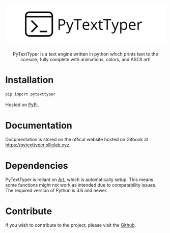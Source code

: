 <h1 align="center">
<img src="https://github.com/ollielab/pytexttyper/raw/main/images/logo.png">
</h1>

<p align="center">
PyTextTyper is a text engine written in python which prints text to the console, fully complete with animations, colors, and ASCII art!
</p>


<h1>Installation</h1>

`pip import pytexttyper`
<br><br>
Hosted on <a href="https://pypi.org/project/PyTextTyper/">PyPi</a>.

<h1>Documentation</h1>
Documentation is stored on the offical website hosted on Gitbook at <a href="https://pytexttyper.ollielab.xyz">https://pytexttyper.ollielab.xyz</a>.

<br>
<h1>Dependencies</h1>
PyTextTyper is reliant on <a href="https://github.com/sepandhaghighi/art">Art</a>, which is automatically setup. This means some functions might not work as intended due to compatability issues. The required version of Python is 3.6 and newer.

<br>
<h1>Contribute</h1>
If you wish to contribute to the project, please visit the <a href="https://github.com/Ollielab/PyTextTyper">Github</a>.
